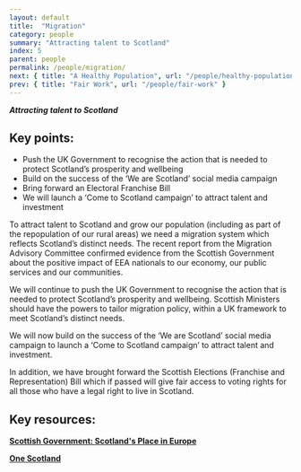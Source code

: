 ```yaml
---
layout: default
title:  "Migration"
category: people
summary: "Attracting talent to Scotland"
index: 5
parent: people
permalink: /people/migration/
next: { title: "A Healthy Population", url: "/people/healthy-population/" }
prev: { title: "Fair Work", url: "/people/fair-work" }
---
```

***Attracting talent to Scotland***

## Key points:

* Push the UK Government to recognise the action that is needed to protect Scotland’s prosperity and wellbeing 
* Build on the success of the ‘We are Scotland’ social media campaign
* Bring forward an Electoral Franchise Bill
* We will launch a ‘Come to Scotland campaign’ to attract talent and investment 

To attract talent to Scotland and grow our population (including as part of the repopulation of our rural areas) we need a migration system which reflects Scotland’s distinct needs. The recent report from the Migration Advisory Committee confirmed evidence from the Scottish Government about the positive impact of EEA nationals to our economy, our public services and our communities.  

We will continue to push the UK Government to recognise the action that is needed to protect Scotland’s prosperity and wellbeing. Scottish Ministers should have the powers to tailor migration policy, within a UK framework to meet Scotland’s distinct needs.  

We will now build on the success of the ‘We are Scotland’ social media campaign to launch a ‘Come to Scotland campaign’ to attract talent and investment.  

In addition, we have brought forward the Scottish Elections (Franchise and Representation) Bill which if passed will give fair access to voting rights for all those who have a legal right to live in Scotland.  

## Key resources:

**[Scottish Government: Scotland's Place in Europe](https://www.gov.scot/publications/scotlands-place-europe-people-jobs-investment/)**  

**[One Scotland](https://onescotland.org/campaigns/we-are-scotland/)**  
